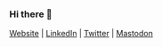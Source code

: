 ### Hi there 👋

<a rel="me" href="https://cino.io">Website</a> | <a rel="me" href="https://www.linkedin.com/in/cinoricardo/">LinkedIn</a> | <a rel="me" href="https://twitter.com/ricardocino">Twitter</a> | <a rel="me" href="https://fosstodon.org/@cino">Mastodon</a>
